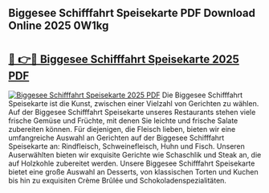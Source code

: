 ## Biggesee Schifffahrt Speisekarte PDF Download Online 2025 0W1kg

# <h2><a href="http://gcdxwg.nevu.top/?p=Biggesee+Schifffahrt+Speisekarte">🔗 👉🔴 Biggesee Schifffahrt Speisekarte 2025 PDF</a></h2>

[![Biggesee Schifffahrt Speisekarte 2025 PDF](https://i.imgur.com/dBaPXMq.png)](http://gcdxwg.nevu.top/?p=Biggesee+Schifffahrt+Speisekarte)
Die Biggesee Schifffahrt Speisekarte ist die Kunst, zwischen einer Vielzahl von Gerichten zu wählen. Auf der Biggesee Schifffahrt Speisekarte unseres Restaurants stehen viele frische Gemüse und Früchte, mit denen Sie leichte und frische Salate zubereiten können. Für diejenigen, die Fleisch lieben, bieten wir eine umfangreiche Auswahl an Gerichten auf der Biggesee Schifffahrt Speisekarte an: Rindfleisch, Schweinefleisch, Huhn und Fisch. Unseren Auserwählten bieten wir exquisite Gerichte wie Schaschlik und Steak an, die auf Holzkohle zubereitet werden. Unsere Biggesee Schifffahrt Speisekarte bietet eine große Auswahl an Desserts, von klassischen Torten und Kuchen bis hin zu exquisiten Crème Brûlée und Schokoladenspezialitäten.
